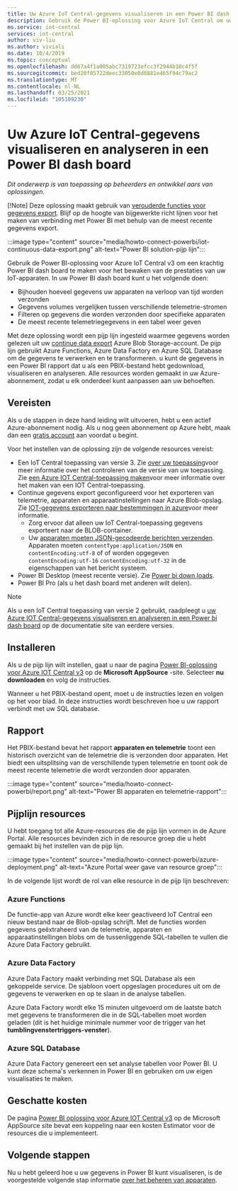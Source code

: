 ```yaml
---
title: Uw Azure IoT Central-gegevens visualiseren in een Power BI dash board | Microsoft Docs
description: Gebruik de Power BI-oplossing voor Azure IoT Central om uw IoT Central gegevens te visualiseren en te analyseren.
ms.service: iot-central
services: iot-central
author: viv-liu
ms.author: viviali
ms.date: 10/4/2019
ms.topic: conceptual
ms.openlocfilehash: dd67a4f1a005abc7319723efcc3f2944b18c4f5f
ms.sourcegitcommit: bed20f85722deec33050e0d8881e465f94c79ac2
ms.translationtype: MT
ms.contentlocale: nl-NL
ms.lasthandoff: 03/25/2021
ms.locfileid: "105109230"
---
```

# <a name="visualize-and-analyze-your-azure-iot-central-data-in-a-power-bi-dashboard"></a>Uw Azure IoT Central-gegevens visualiseren en analyseren in een Power BI dash board

*Dit onderwerp is van toepassing op beheerders en ontwikkel aars van oplossingen.*

[!Note] Deze oplossing maakt gebruik van [verouderde functies voor gegevens export](./howto-export-data-legacy.md). Blijf op de hoogte van bijgewerkte richt lijnen voor het maken van verbinding met Power BI met behulp van de meest recente gegevens export.

:::image type="content" source="media/howto-connect-powerbi/iot-continuous-data-export.png" alt-text="Power BI solution-pijp lijn":::

Gebruik de Power BI-oplossing voor Azure IoT Central v3 om een krachtig Power BI dash board te maken voor het bewaken van de prestaties van uw IoT-apparaten. In uw Power BI dash board kunt u het volgende doen:

- Bijhouden hoeveel gegevens uw apparaten na verloop van tijd worden verzonden
- Gegevens volumes vergelijken tussen verschillende telemetrie-stromen
- Filteren op gegevens die worden verzonden door specifieke apparaten
- De meest recente telemetriegegevens in een tabel weer geven

Met deze oplossing wordt een pijp lijn ingesteld waarmee gegevens worden gelezen uit uw [continue data export](./howto-export-data-legacy.md) Azure Blob Storage-account. De pijp lijn gebruikt Azure Functions, Azure Data Factory en Azure SQL Database om de gegevens te verwerken en te transformeren. u kunt de gegevens in een Power BI rapport dat u als een PBIX-bestand hebt gedownload, visualiseren en analyseren. Alle resources worden gemaakt in uw Azure-abonnement, zodat u elk onderdeel kunt aanpassen aan uw behoeften.

## <a name="prerequisites"></a>Vereisten

Als u de stappen in deze hand leiding wilt uitvoeren, hebt u een actief Azure-abonnement nodig. Als u nog geen abonnement op Azure hebt, maak dan een [gratis account](https://azure.microsoft.com/free/?WT.mc_id=A261C142F) aan voordat u begint.

Voor het instellen van de oplossing zijn de volgende resources vereist:

- Een IoT Central toepassing van versie 3. Zie [over uw toepassing](./howto-get-app-info.md)voor meer informatie over het controleren van de versie van uw toepassing. Zie [een Azure IOT Central-toepassing maken](./quick-deploy-iot-central.md)voor meer informatie over het maken van een IOT Central-toepassing.
- Continue gegevens export geconfigureerd voor het exporteren van telemetrie, apparaten en apparaatinstellingen naar Azure Blob-opslag. Zie [IOT-gegevens exporteren naar bestemmingen in azure](howto-export-data.md)voor meer informatie.
  - Zorg ervoor dat alleen uw IoT Central-toepassing gegevens exporteert naar de BLOB-container.
  - Uw [apparaten moeten JSON-gecodeerde berichten verzenden](../../iot-hub/iot-hub-devguide-messages-d2c.md). Apparaten moeten `contentType:application/JSON` en `contentEncoding:utf-8` of of worden opgegeven `contentEncoding:utf-16` `contentEncoding:utf-32` in de eigenschappen van het bericht systeem.
- Power BI Desktop (meest recente versie). Zie [Power bi down loads](https://powerbi.microsoft.com/downloads/).
- Power BI Pro (als u het dash board met anderen wilt delen).

> [!NOTE]
> Als u een IoT Central toepassing van versie 2 gebruikt, raadpleegt u [uw Azure IOT Central-gegevens visualiseren en analyseren in een Power bi dash board](/previous-versions/azure/iot-central/core/howto-connect-powerbi) op de documentatie site van eerdere versies.

## <a name="install"></a>Installeren

Als u de pijp lijn wilt instellen, gaat u naar de pagina [Power BI-oplossing voor Azure IOT Central v3](https://appsource.microsoft.com/product/web-apps/iot-central.power-bi-solution-iot-central) op de **Microsoft AppSource** -site. Selecteer **nu downloaden** en volg de instructies.

Wanneer u het PBIX-bestand opent, moet u de instructies lezen en volgen op het voor blad. In deze instructies wordt beschreven hoe u uw rapport verbindt met uw SQL database.

## <a name="report"></a>Rapport

Het PBIX-bestand bevat het rapport **apparaten en telemetrie** toont een historisch overzicht van de telemetrie die is verzonden door apparaten. Het biedt een uitsplitsing van de verschillende typen telemetrie en toont ook de meest recente telemetrie die wordt verzonden door apparaten.

:::image type="content" source="media/howto-connect-powerbi/report.png" alt-text="Power BI apparaten en telemetrie-rapport":::

## <a name="pipeline-resources"></a>Pijplijn resources

U hebt toegang tot alle Azure-resources die de pijp lijn vormen in de Azure Portal. Alle resources bevinden zich in de resource groep die u hebt gemaakt bij het instellen van de pijp lijn.

:::image type="content" source="media/howto-connect-powerbi/azure-deployment.png" alt-text="Azure Portal weer gave van resource groep":::

In de volgende lijst wordt de rol van elke resource in de pijp lijn beschreven:

### <a name="azure-functions"></a>Azure Functions

De functie-app van Azure wordt elke keer geactiveerd IoT Central een nieuw bestand naar de Blob-opslag schrijft. Met de functies worden gegevens geëxtraheerd van de telemetrie, apparaten en apparaatinstellingen blobs om de tussenliggende SQL-tabellen te vullen die Azure Data Factory gebruikt.

### <a name="azure-data-factory"></a>Azure Data Factory

Azure Data Factory maakt verbinding met SQL Database als een gekoppelde service. De sjabloon voert opgeslagen procedures uit om de gegevens te verwerken en op te slaan in de analyse tabellen.

Azure Data Factory wordt elke 15 minuten uitgevoerd om de laatste batch met gegevens te transformeren die in de SQL-tabellen moet worden geladen (dit is het huidige minimale nummer voor de trigger van het **tumblingvenstertriggers-venster**).

### <a name="azure-sql-database"></a>Azure SQL Database

Azure Data Factory genereert een set analyse tabellen voor Power BI. U kunt deze schema's verkennen in Power BI en gebruiken om uw eigen visualisaties te maken.

## <a name="estimated-costs"></a>Geschatte kosten

De pagina [Power BI oplossing voor Azure IOT Central v3](https://appsource.microsoft.com/product/web-apps/iot-central.power-bi-solution-iot-central) op de Microsoft AppSource site bevat een koppeling naar een kosten Estimator voor de resources die u implementeert.

## <a name="next-steps"></a>Volgende stappen

Nu u hebt geleerd hoe u uw gegevens in Power BI kunt visualiseren, is de voorgestelde volgende stap informatie [over het beheren van apparaten](howto-manage-devices.md).
